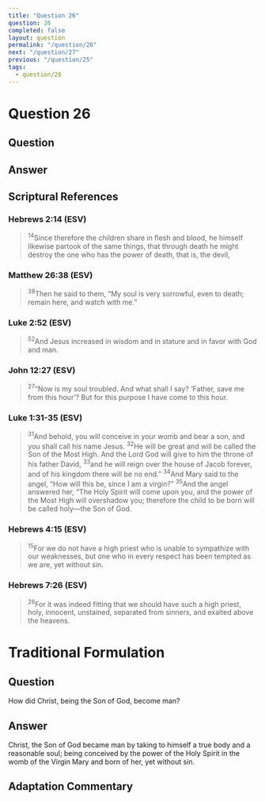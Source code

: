 ```yaml
---
title: "Question 26"
question: 26
completed: false
layout: question
permalink: "/question/26"
next: "/question/27"
previous: "/question/25"
tags:
  - question/26
---
```

# Question 26

## Question


## Answer


## Scriptural References
### Hebrews 2:14 (ESV)
> <sup>14</sup>Since therefore the children share in flesh and blood, he himself likewise partook of the same things, that through death he might destroy the one who has the power of death, that is, the devil,

### Matthew 26:38 (ESV)
> <sup>38</sup>Then he said to them, “My soul is very sorrowful, even to death; remain here, and watch with me.”

### Luke 2:52 (ESV)
> <sup>52</sup>And Jesus increased in wisdom and in stature and in favor with God and man.

### John 12:27 (ESV)
> <sup>27</sup>“Now is my soul troubled. And what shall I say? ‘Father, save me from this hour’? But for this purpose I have come to this hour.

### Luke 1:31-35 (ESV)
> <sup>31</sup>And behold, you will conceive in your womb and bear a son, and you shall call his name Jesus.
> <sup>32</sup>He will be great and will be called the Son of the Most High. And the Lord God will give to him the throne of his father David,
> <sup>33</sup>and he will reign over the house of Jacob forever, and of his kingdom there will be no end.”
> <sup>34</sup>And Mary said to the angel, “How will this be, since I am a virgin?”
> <sup>35</sup>And the angel answered her, “The Holy Spirit will come upon you, and the power of the Most High will overshadow you; therefore the child to be born will be called holy—the Son of God.

### Hebrews 4:15 (ESV)
> <sup>15</sup>For we do not have a high priest who is unable to sympathize with our weaknesses, but one who in every respect has been tempted as we are, yet without sin.

### Hebrews 7:26 (ESV)
> <sup>26</sup>For it was indeed fitting that we should have such a high priest, holy, innocent, unstained, separated from sinners, and exalted above the heavens.

# Traditional Formulation
## Question
How did Christ, being the Son of God, become man?

## Answer
Christ, the Son of God became man by taking to himself a true body and a reasonable soul; being conceived by the power of the Holy Spirit in the womb of the Virgin Mary and born of her, yet without sin.

## Adaptation Commentary
